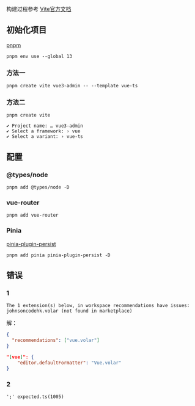 构建过程参考 [Vite官方文档](https://cn.vitejs.dev/)

## 初始化项目

[pnpm](https://www.pnpm.cn/)

```
pnpm env use --global 13
```

### 方法一

```
pnpm create vite vue3-admin -- --template vue-ts
```

### 方法二

```
pnpm create vite

✔ Project name: … vue3-admin
✔ Select a framework: › vue
✔ Select a variant: › vue-ts
```

## 配置

### @types/node

```
pnpm add @types/node -D
```

### vue-router

```
pnpm add vue-router
```

### Pinia

[pinia-plugin-persist](https://seb-l.github.io/pinia-plugin-persist/)

```
pnpm add pinia pinia-plugin-persist -D
```



## 错误

### 1

```
The 1 extension(s) below, in workspace recommendations have issues: johnsoncodehk.volar (not found in marketplace)
```

解：

``` extensions.json
{
  "recommendations": ["vue.volar"]
}
```

``` settings.json
"[vue]": {
    "editor.defaultFormatter": "Vue.volar"
}
```

### 2

```
';' expected.ts(1005)
```